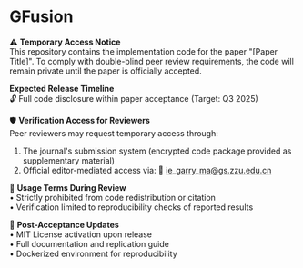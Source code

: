 # GFusion

⚠️ **Temporary Access Notice**  
This repository contains the implementation code for the paper "[Paper Title]". To comply with double-blind peer review requirements, the code will remain private until the paper is officially accepted. 

**Expected Release Timeline**  
🔓 Full code disclosure within paper acceptance (Target: Q3 2025)  

🛡️ **Verification Access for Reviewers**  
Peer reviewers may request temporary access through:  
1. The journal's submission system (encrypted code package provided as supplementary material)  
2. Official editor-mediated access via: 📧 ie_garry_ma@gs.zzu.edu.cn

📜 **Usage Terms During Review**  
• Strictly prohibited from code redistribution or citation  
• Verification limited to reproducibility checks of reported results  

📄 **Post-Acceptance Updates**  
• MIT License activation upon release  
• Full documentation and replication guide  
• Dockerized environment for reproducibility  
